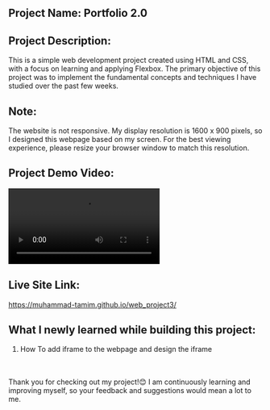## Project Name: Portfolio 2.0
## Project Description:
This is a simple web development project created using HTML and CSS, with a focus on learning and applying Flexbox. The primary objective of this project was to implement the fundamental concepts and techniques I have studied over the past few weeks.

## Note:
The website is not responsive. My display resolution is 1600 x 900 pixels, so I designed this webpage based on my screen. For the best viewing experience, please resize your browser window to match this resolution.

## Project Demo Video:
<video controls src="assets/web_project_3.mp4" title="Project Demo Video"></video>

## Live Site Link:
https://muhammad-tamim.github.io/web_project3/

## What I newly learned while building this project:
1. How To add iframe to the webpage and design the iframe
<br>
<br>
Thank you for checking out my project!😊 I am continuously learning and improving myself, so your feedback and suggestions would mean a lot to me.
